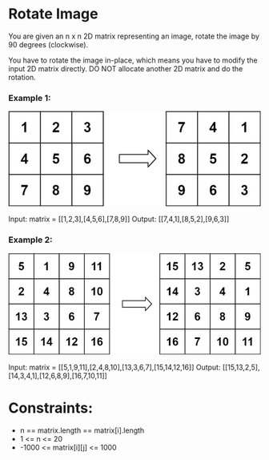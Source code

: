 # Rotate Image

You are given an n x n 2D matrix representing an image, rotate the image by 90 degrees (clockwise).

You have to rotate the image in-place, which means you have to modify the input 2D matrix directly. DO NOT allocate another 2D matrix and do the rotation.



### Example 1:
![alt text](image.png)

Input: matrix = [[1,2,3],[4,5,6],[7,8,9]]
Output: [[7,4,1],[8,5,2],[9,6,3]]


### Example 2:
![alt text](image-1.png)

Input: matrix = [[5,1,9,11],[2,4,8,10],[13,3,6,7],[15,14,12,16]]
Output: [[15,13,2,5],[14,3,4,1],[12,6,8,9],[16,7,10,11]]
 

# Constraints:

* n == matrix.length == matrix[i].length
* 1 <= n <= 20
* -1000 <= matrix[i][j] <= 1000
 